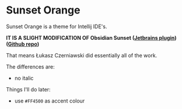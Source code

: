 # Sunset Orange

Sunset Orange is a theme for Intellij IDE's.

**IT IS A SLIGHT MODIFICATION OF Obsidian Sunset ([Jetbrains plugin](https://plugins.jetbrains.com/plugin/23938-obsidian-sunset-theme)) ([Github repo](https://github.com/lczerniawski/ObsidianSunset-JetBrains))**

That means Łukasz Czerniawski did essentially all of the work.

The differences are:

- no italic

Things I'll do later:

- use `#FF4500` as accent colour
